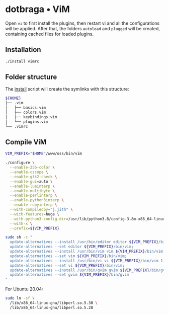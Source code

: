 # dotbraga • ViM

Open `vi` to first install the plugins, then restart vi and all the configurations will be applied. After that, the folders `autoload` and `plugged` will be created, containing cached files for loaded plugins.

## Installation

``` sh
./install vimrc
```

## Folder structure

The [install](../../install) script will create the symlinks with this structure:

``` sh
${HOME}
├── .vim
│   ├── basics.vim
│   ├── colors.vim
│   ├── keybindings.vim
│   └── plugins.vim
└── .vimrc
```

## Compile ViM

``` bash
VIM_PREFIX="$HOME"/www/oss/bin/vim

./configure \
  --enable-256-color \
  --enable-cscope \
  --enable-gtk2-check \
  --enable-gui=auto \
  --enable-luainterp \
  --enable-multibyte \
  --enable-perlinterp \
  --enable-python3interp \
  --enable-rubyinterp \
  --with-compiledby="j.jith" \
  --with-features=huge \
  --with-python3-config-dir=/usr/lib/python3.8/config-3.8m-x86_64-linux-gnu \
  --with-x \
  --prefix=${VIM_PREFIX}

sudo sh -c "
  update-alternatives --install /usr/bin/editor editor ${VIM_PREFIX}/bin/vim 1;
  update-alternatives --set editor ${VIM_PREFIX}/bin/vim;
  update-alternatives --install /usr/bin/vim vim ${VIM_PREFIX}/bin/vim 1;
  update-alternatives --set vim ${VIM_PREFIX}/bin/vim;
  update-alternatives --install /usr/bin/vi vi ${VIM_PREFIX}/bin/vim 1;
  update-alternatives --set vi ${VIM_PREFIX}/bin/vim;
  update-alternatives --install /usr/bin/gvim gvim ${VIM_PREFIX}/bin/gvim 1;
  update-alternatives --set gvim ${VIM_PREFIX}/bin/gvim
"
```

For Ubuntu 20.04:
``` bash
sudo ln -sf \
  /lib/x86_64-linux-gnu/libperl.so.5.30 \
  /lib/x86_64-linux-gnu/libperl.so.5.28
```

